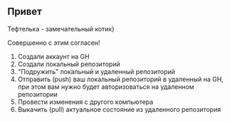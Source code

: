 ## Привет

Тефтелька - замечательный котик)

Совершенно с этим согласен!
1. Создали аккаунт на GH
2. Создали локальный репозиторий
3. "Подружить" локальный и удаленный репозиторий
4. Отправить (push) ваш локальный репозиторий в удаленный на GH, при этом вам нужно будет авторизоваться на удаленном репозитории
5. Провести изменения с другого компьютера
6. Выкачить (pull) актуальное состояние из удаленного репозитория
